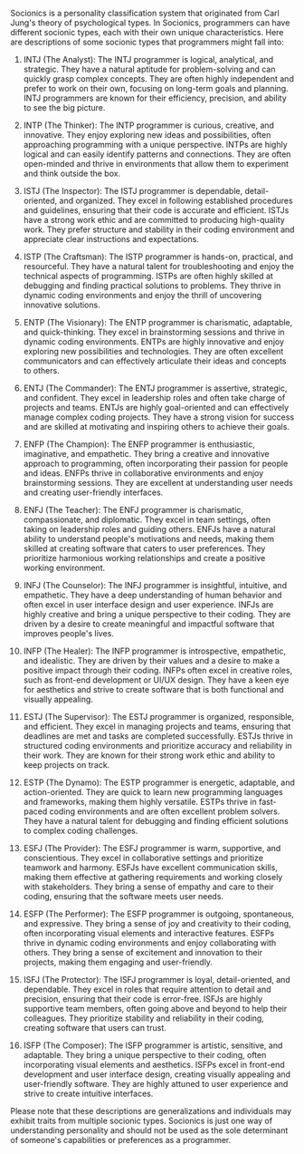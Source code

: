 Socionics is a personality classification system that originated from Carl Jung's theory of psychological types. In Socionics, programmers can have different socionic types, each with their own unique characteristics. Here are descriptions of some socionic types that programmers might fall into:

1. INTJ (The Analyst):
The INTJ programmer is logical, analytical, and strategic. They have a natural aptitude for problem-solving and can quickly grasp complex concepts. They are often highly independent and prefer to work on their own, focusing on long-term goals and planning. INTJ programmers are known for their efficiency, precision, and ability to see the big picture.

2. INTP (The Thinker):
The INTP programmer is curious, creative, and innovative. They enjoy exploring new ideas and possibilities, often approaching programming with a unique perspective. INTPs are highly logical and can easily identify patterns and connections. They are often open-minded and thrive in environments that allow them to experiment and think outside the box.

3. ISTJ (The Inspector):
The ISTJ programmer is dependable, detail-oriented, and organized. They excel in following established procedures and guidelines, ensuring that their code is accurate and efficient. ISTJs have a strong work ethic and are committed to producing high-quality work. They prefer structure and stability in their coding environment and appreciate clear instructions and expectations.

4. ISTP (The Craftsman):
The ISTP programmer is hands-on, practical, and resourceful. They have a natural talent for troubleshooting and enjoy the technical aspects of programming. ISTPs are often highly skilled at debugging and finding practical solutions to problems. They thrive in dynamic coding environments and enjoy the thrill of uncovering innovative solutions.

5. ENTP (The Visionary):
The ENTP programmer is charismatic, adaptable, and quick-thinking. They excel in brainstorming sessions and thrive in dynamic coding environments. ENTPs are highly innovative and enjoy exploring new possibilities and technologies. They are often excellent communicators and can effectively articulate their ideas and concepts to others.

6. ENTJ (The Commander):
The ENTJ programmer is assertive, strategic, and confident. They excel in leadership roles and often take charge of projects and teams. ENTJs are highly goal-oriented and can effectively manage complex coding projects. They have a strong vision for success and are skilled at motivating and inspiring others to achieve their goals.

7. ENFP (The Champion):
The ENFP programmer is enthusiastic, imaginative, and empathetic. They bring a creative and innovative approach to programming, often incorporating their passion for people and ideas. ENFPs thrive in collaborative environments and enjoy brainstorming sessions. They are excellent at understanding user needs and creating user-friendly interfaces.

8. ENFJ (The Teacher):
The ENFJ programmer is charismatic, compassionate, and diplomatic. They excel in team settings, often taking on leadership roles and guiding others. ENFJs have a natural ability to understand people's motivations and needs, making them skilled at creating software that caters to user preferences. They prioritize harmonious working relationships and create a positive working environment.

9. INFJ (The Counselor):
The INFJ programmer is insightful, intuitive, and empathetic. They have a deep understanding of human behavior and often excel in user interface design and user experience. INFJs are highly creative and bring a unique perspective to their coding. They are driven by a desire to create meaningful and impactful software that improves people's lives.

10. INFP (The Healer):
The INFP programmer is introspective, empathetic, and idealistic. They are driven by their values and a desire to make a positive impact through their coding. INFPs often excel in creative roles, such as front-end development or UI/UX design. They have a keen eye for aesthetics and strive to create software that is both functional and visually appealing.

11. ESTJ (The Supervisor):
The ESTJ programmer is organized, responsible, and efficient. They excel in managing projects and teams, ensuring that deadlines are met and tasks are completed successfully. ESTJs thrive in structured coding environments and prioritize accuracy and reliability in their work. They are known for their strong work ethic and ability to keep projects on track.

12. ESTP (The Dynamo):
The ESTP programmer is energetic, adaptable, and action-oriented. They are quick to learn new programming languages and frameworks, making them highly versatile. ESTPs thrive in fast-paced coding environments and are often excellent problem solvers. They have a natural talent for debugging and finding efficient solutions to complex coding challenges.

13. ESFJ (The Provider):
The ESFJ programmer is warm, supportive, and conscientious. They excel in collaborative settings and prioritize teamwork and harmony. ESFJs have excellent communication skills, making them effective at gathering requirements and working closely with stakeholders. They bring a sense of empathy and care to their coding, ensuring that the software meets user needs.

14. ESFP (The Performer):
The ESFP programmer is outgoing, spontaneous, and expressive. They bring a sense of joy and creativity to their coding, often incorporating visual elements and interactive features. ESFPs thrive in dynamic coding environments and enjoy collaborating with others. They bring a sense of excitement and innovation to their projects, making them engaging and user-friendly.

15. ISFJ (The Protector):
The ISFJ programmer is loyal, detail-oriented, and dependable. They excel in roles that require attention to detail and precision, ensuring that their code is error-free. ISFJs are highly supportive team members, often going above and beyond to help their colleagues. They prioritize stability and reliability in their coding, creating software that users can trust.

16. ISFP (The Composer):
The ISFP programmer is artistic, sensitive, and adaptable. They bring a unique perspective to their coding, often incorporating visual elements and aesthetics. ISFPs excel in front-end development and user interface design, creating visually appealing and user-friendly software. They are highly attuned to user experience and strive to create intuitive interfaces.

Please note that these descriptions are generalizations and individuals may exhibit traits from multiple socionic types. Socionics is just one way of understanding personality and should not be used as the sole determinant of someone's capabilities or preferences as a programmer.